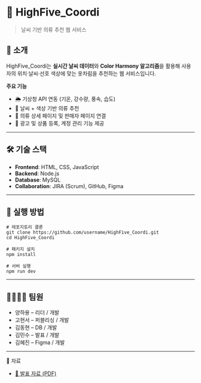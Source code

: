 # 👕 HighFive_Coordi
> 날씨 기반 의류 추천 웹 서비스

## 📖 소개
HighFive_Coordi는 **실시간 날씨 데이터**와 **Color Harmony 알고리즘**을 활용해 사용자의 위치·날씨·선호 색상에 맞는 옷차림을 추천하는 웹 서비스입니다.

**주요 기능**
- 🌦 기상청 API 연동 (기온, 강수량, 풍속, 습도)
- 👔 날씨 + 색상 기반 의류 추천
- 🛒 의류 상세 페이지 및 판매자 페이지 연결
- 📱 광고 및 상품 등록, 계정 관리 기능 제공

---

## 🛠 기술 스택
- **Frontend**: HTML, CSS, JavaScript  
- **Backend**: Node.js  
- **Database**: MySQL  
- **Collaboration**: JIRA (Scrum), GitHub, Figma  

---

## 🚀 실행 방법
```
# 레포지토리 클론
git clone https://github.com/username/HighFive_Coordi.git
cd HighFive_Coordi

# 패키지 설치
npm install

# 서버 실행
npm run dev
```
---

## 👨‍👩‍👧‍👦 팀원
- 양하용 – 리더 / 개발
- 고현서 – 퍼블리싱 / 개발
- 김동현 – DB / 개발
- 김민수 – 발표 / 개발
- 김혜진 – Figma / 개발

---

📑 자료
- [📂 발표 자료 (PDF)](./HighFiveCoordi_ppt.pdf)












